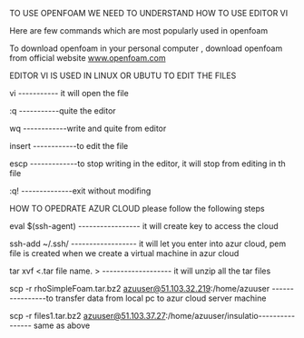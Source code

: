 TO USE OPENFOAM WE NEED TO UNDERSTAND HOW TO USE EDITOR VI

Here are few commands which are most popularly used in openfoam

To download openfoam in your personal computer , download openfoam from official website www.openfoam.com

EDITOR VI IS USED IN LINUX OR UBUTU TO EDIT THE FILES 

vi <name of file>      ----------- it will open the file
  
:q                      -----------quite the editor
  
wq                      ------------write and quite from editor
  
insert                  ------------to edit the file
  
escp                    -------------to stop writing in the editor, it will stop from editing in th file
  
:q!                     --------------exit without modifing

  
HOW TO OPEDRATE AZUR CLOUD
please  follow the following steps
  
eval $(ssh-agent)                   ----------------- it will create key to access the cloud
  
ssh-add ~/.ssh/<name of pem file>   ------------------ it will let you enter into azur cloud, pem file is created when we create a virtual machine in azur cloud
  
tar xvf <.tar file name. >         ------------------- it will unzip all the tar files

scp -r rhoSimpleFoam.tar.bz2 azuuser@51.103.32.219:/home/azuuser ----------------to transfer data from local pc to azur cloud server machine
  
scp -r files1.tar.bz2 azuuser@51.103.37.27:/home/azuuser/insulatio---------------- same as above


